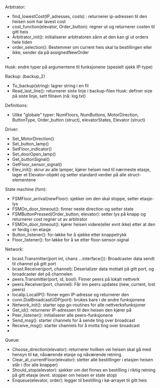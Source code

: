 
Arbitrator:
- find_lowestCost(IP_adresses, costs) : returnerer ip-adressen til den heisen som har lavest cost
- cost_function(elevator, Order_button): regner ut og returnerer costen til gitt heis
- Arbitrator_init(): initialiserer arbitratoren sånn at den kan gi ut orders hele tiden
- order_selection(): Bestemmer om current heis skal ta bestillingen eller ikke, sender da på assignedNewOrder
- 
Husk: endre typer på argumentene til funksjonene (spesielt sjekk IP-type)

Backup: (backup_2)
- To_backup(string): lagrer string i en fil
- Read_last_line(): returnerer siste linje i backup-filen
Husk: definer size på siste linje, sett filnavn (nå: log.txt)

Definitions:
- Ulike "globale" typer: NumFloors, NumButtons, MotorDirection, ButtonType, Order_button (struct), elevatorStates, Elevator (struct)

Driver:
- Set_MotorDirection()
- Set_button_lamp()
- SetFloor_indicator()
- Set_doorOpen_lamp()
- Get_buttonSignal()
- GetFloor_sensor_signal()
- Elev_init(): skrur av alle lamper, kjører heisen ned til nærmeste etasje, lager et Elevator-objekt og setter standard verdier på alle struct-elementene

State machine (fsm):
- FSMFloor_arrival(newFloor): sjekker om den skal stoppe, setter etasje-lys
- FSMOn_door_timeout(): finner neste direction og setter state
- FSMButtonPressed(Order_button, elevator): setter lys på knapp og returnerer cost regner ut av arbitrator
- FSMOn_door_timeout(): kjører heisen videre(eller evnt ikke) etter at den er ferdig i en etasje
- Button_listener(): for-løkke for å sjekke etter knappetrykk
- Floor_listener(): for-løkke for å se etter floor-sensor-signal


Network:
- bcast.Transmitter(port int, chans ...interface{}): Broadcaster data sendt til channel på gitt port
- bcast.Receiver(port, channel): Deserializer data mottatt på gitt port, og broadcaster det på channelen
- peers.Transmitter(port, id, bool): Finner peers på lokalt nettverk
- peers.Receiver(port, channel): Får inn peers updates (new, current, lost peers)
- localip.LocalIP(): finner egen IP-adresse og returnerer den
- conn.DialBroadcastUDP(port): brukes bare i de andre funksjonene
- Network_init(): starter opp go-routines for alle nettverksfunksjoner
- Get_id(): returnerer IP-adressen til den heisen den kjører på
- Peer_listener(): initialiserer alle peers-funksjonene
- Send_msg(): starter channels for å sende ting over broadcast
- Receive_msg(): starter channels for å motta ting over broadcast
- 



Queue:
- Choose_direction(elevator): returnerer hvilken vei heisen skal gå med hensyn til kø, nåværende etasje og nåværende retning
- Clear_at_currentFloor(elevator): sletter alle bestillinger i etasjen heisen står i (for alle knapper)
- Should_stop(elevator): sjekker om det finnes en bestilling i riktig retning på gitt etasje (evnt. stopper om heisen er  state stop)
- Enqueue(elevator, order): legger til bestilling i kø-arrayet til gitt heis
